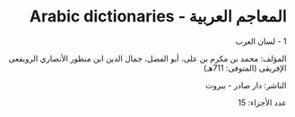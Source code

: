<h1 dir="rtl">المعاجم العربية - Arabic dictionaries</h1>

<p dir="rtl">1 - لسان العرب
<p dir="rtl">المؤلف: محمد بن مكرم بن على، أبو الفضل، جمال الدين ابن منظور الأنصاري الرويفعى الإفريقى (المتوفى: 711هـ)
<p dir="rtl">الناشر: دار صادر - بيروت
<p dir="rtl">عدد الأجزاء: 15
</p>
